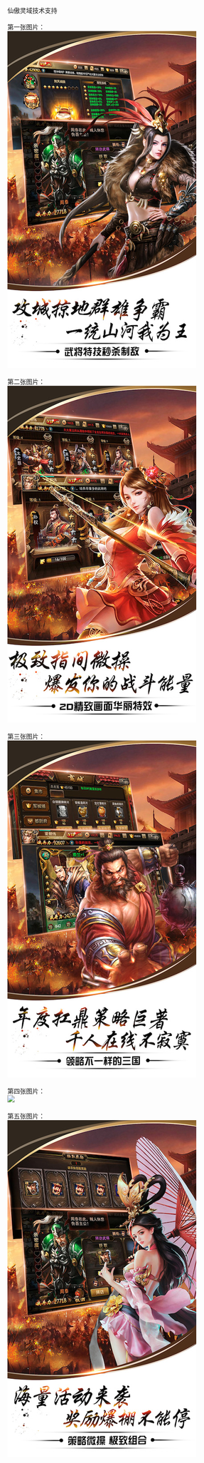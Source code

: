 仙傲灵域技术支持</br></br>
第一张图片：</br>
![](https://github.com/chenzhan82842/chenzhan/blob/xaly/1.jpg?raw=true)</br></br>
第二张图片：</br>
![](https://github.com/chenzhan82842/chenzhan/blob/xaly/2.jpg?raw=true)</br></br>
第三张图片：</br>
![](https://github.com/chenzhan82842/chenzhan/blob/xaly/3.jpg?raw=true)</br></br>
第四张图片：</br>
![](hhttps://github.com/chenzhan82842/chenzhan/blob/xaly/4.jpg?raw=true)</br></br>
第五张图片：</br>
![](https://github.com/chenzhan82842/chenzhan/blob/xaly/5.jpg?raw=true)</br></br>
